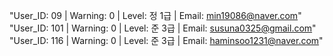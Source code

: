 "User_ID: 09  | Warning: 0 | Level: 정 1급 | Email: min19086@naver.com"
"User_ID: 101 | Warning: 0 | Level: 준 3급 | Email: susuna0325@gmail.com"
"User_ID: 116 | Warning: 0 | Level: 준 3급 | Email: haminsoo1231@naver.com" 
